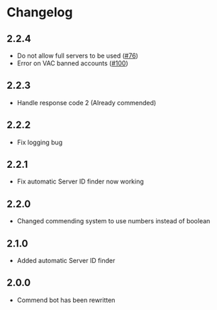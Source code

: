 # Changelog

## 2.2.4
- Do not allow full servers to be used ([#76](https://github.com/BeepFelix/csgo-commend-bot/issues/76))
- Error on VAC banned accounts ([#100](https://github.com/BeepFelix/csgo-commend-bot/issues/100))

## 2.2.3
- Handle response code 2 (Already commended)

## 2.2.2
- Fix logging bug

## 2.2.1
- Fix automatic Server ID finder now working

## 2.2.0
- Changed commending system to use numbers instead of boolean

## 2.1.0
- Added automatic Server ID finder

## 2.0.0
- Commend bot has been rewritten
